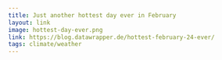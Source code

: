 ```yaml
---
title: Just another hottest day ever in February
layout: link
image: hottest-day-ever.png
link: https://blog.datawrapper.de/hottest-february-24-ever/
tags: climate/weather
---
```

